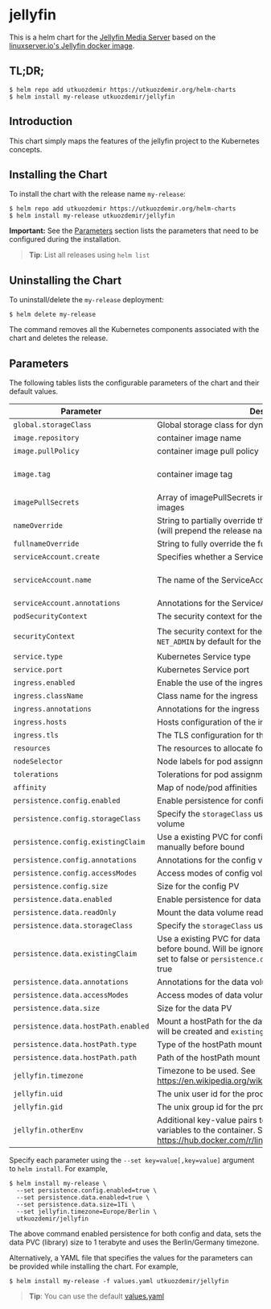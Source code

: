 # jellyfin

This is a helm chart for the [Jellyfin Media Server](https://jellyfin.org/) based on the
[linuxserver.io's Jellyfin docker image](https://hub.docker.com/r/linuxserver/jellyfin).

## TL;DR;

```console
$ helm repo add utkuozdemir https://utkuozdemir.org/helm-charts
$ helm install my-release utkuozdemir/jellyfin
```

## Introduction

This chart simply maps the features of the jellyfin project to the Kubernetes concepts.

## Installing the Chart

To install the chart with the release name `my-release`:

```console
$ helm repo add utkuozdemir https://utkuozdemir.org/helm-charts
$ helm install my-release utkuozdemir/jellyfin
```

**Important:** See the [Parameters](#parameters) section lists the parameters that need to be configured 
during the installation.

> **Tip**: List all releases using `helm list`

## Uninstalling the Chart

To uninstall/delete the `my-release` deployment:

```console
$ helm delete my-release
```

The command removes all the Kubernetes components associated with the chart and deletes the release.

## Parameters

The following tables lists the configurable parameters of the chart and their default values.

| Parameter | Description | Default |
| --------- | ----------- | ------- |
| `global.storageClass` | Global storage class for dynamic provisioning | `nil` |
| `image.repository` | container image name | `haugene/jellyfin` |
| `image.pullPolicy` | container image pull policy | `IfNotPresent` |
| `image.tag` | container image tag | `{TAG_NAME}` (taken from the chart appVersion) |
| `imagePullSecrets` | Array of imagePullSecrets in the namespace for pulling images | `[]` |
| `nameOverride` | String to partially override the fullname template with a string (will prepend the release name) | `nil` |
| `fullnameOverride` | String to fully override the fullname template with a string | `nil` |
| `serviceAccount.create` | Specifies whether a ServiceAccount should be created | `true` |
| `serviceAccount.name` | The name of the ServiceAccount to create | Generated using the fullname template |
| `serviceAccount.annotations` | Annotations for the ServiceAccount | `{}` |
| `podSecurityContext` | The security context for the pods | `{}` |
| `securityContext` | The security context for the application container. Includes `NET_ADMIN` by default for the OpenVPN connection to work | `{"capabilities":{"add":["NET_ADMIN"]}}` |
| `service.type` | Kubernetes Service type | `ClusterIP` |
| `service.port` | Kubernetes Service port | `80` |
| `ingress.enabled` | Enable the use of the ingress controller to access the web UI | `false` |
| `ingress.className` | Class name for the ingress | `{}` |
| `ingress.annotations` | Annotations for the ingress | `{}` |
| `ingress.hosts` | Hosts configuration of the ingress | see [values.yaml](values.yaml) |
| `ingress.tls` | The TLS configuration for the ingress | `[]` |
| `resources` | The resources to allocate for the container | `{}` |
| `nodeSelector` | Node labels for pod assignment | `{}` |
| `tolerations` | Tolerations for pod assignment | `[]` |
| `affinity` | Map of node/pod affinities | `{}` |
| `persistence.config.enabled` | Enable persistence for config storage | `false` |
| `persistence.config.storageClass` | Specify the `storageClass` used to provision the config volume | `nil` |
| `persistence.config.existingClaim` | Use a existing PVC for config which must be created manually before bound | `nil` |
| `persistence.config.annotations` | Annotations for the config volume PVC | `nil` |
| `persistence.config.accessModes` | Access modes of config volume | `["ReadWriteOnce"]` |
| `persistence.config.size` | Size for the config PV | `8Gi` |
| `persistence.data.enabled` | Enable persistence for data storage | `false` |
| `persistence.data.readOnly` | Mount the data volume read-only | `false` |
| `persistence.data.storageClass` | Specify the `storageClass` used to provision the data volume | `nil` |
| `persistence.data.existingClaim` | Use a existing PVC for data which must be created manually before bound. Will be ignored if `persistence.data.enabled` is set to false or `persistence.data.hostPath.enabled` is set to true | `nil` |
| `persistence.data.annotations` | Annotations for the data volume PVC | `nil` |
| `persistence.data.accessModes` | Access modes of data volume | `["ReadWriteOnce"]` |
| `persistence.data.size` | Size for the data PV | `8Gi` |
| `persistence.data.hostPath.enabled` | Mount a hostPath for the data volume. If set to true, no PVC will be created and `existingClaim` will be ignored | `false` |
| `persistence.data.hostPath.type` | Type of the hostPath mount | `Directory` |
| `persistence.data.hostPath.path` | Path of the hostPath mount | `/hostpath` |
| `jellyfin.timezone` | Timezone to be used. See https://en.wikipedia.org/wiki/List_of_tz_database_time_zones | `nil` |
| `jellyfin.uid` | The unix user id for the process to run with | `nil` |
| `jellyfin.gid` | The unix group id for the process to run with | `nil` |
| `jellyfin.otherEnv` | Additional key-value pairs to be passed as environment variables to the container. See https://hub.docker.com/r/linuxserver/jellyfin for reference | `nil` |


Specify each parameter using the `--set key=value[,key=value]` argument to `helm install`. For example,

```console
$ helm install my-release \
  --set persistence.config.enabled=true \
  --set persistence.data.enabled=true \
  --set persistence.data.size=1Ti \
  --set jellyfin.timezone=Europe/Berlin \
  utkuozdemir/jellyfin
```

The above command enabled persistence for both config and data, sets the data PVC (library) size 
to 1 terabyte and uses the Berlin/Germany timezone.

Alternatively, a YAML file that specifies the values for the parameters 
can be provided while installing the chart. For example,

```console
$ helm install my-release -f values.yaml utkuozdemir/jellyfin
```

> **Tip**: You can use the default [values.yaml](values.yaml)

